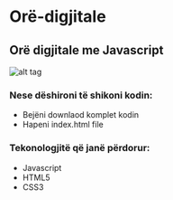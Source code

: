 # Orë-digjitale
## Orë digjitale me Javascript
![alt tag](https://www.bing.com/images/blob?bcid=RJvGKmLoFl8BPQ "Description goes here")


### Nese dëshironi të shikoni kodin:
- Bejëni downlaod komplet kodin
- Hapeni index.html file

### Tekonologjitë që janë përdorur:
- Javascript
- HTML5
- CSS3

